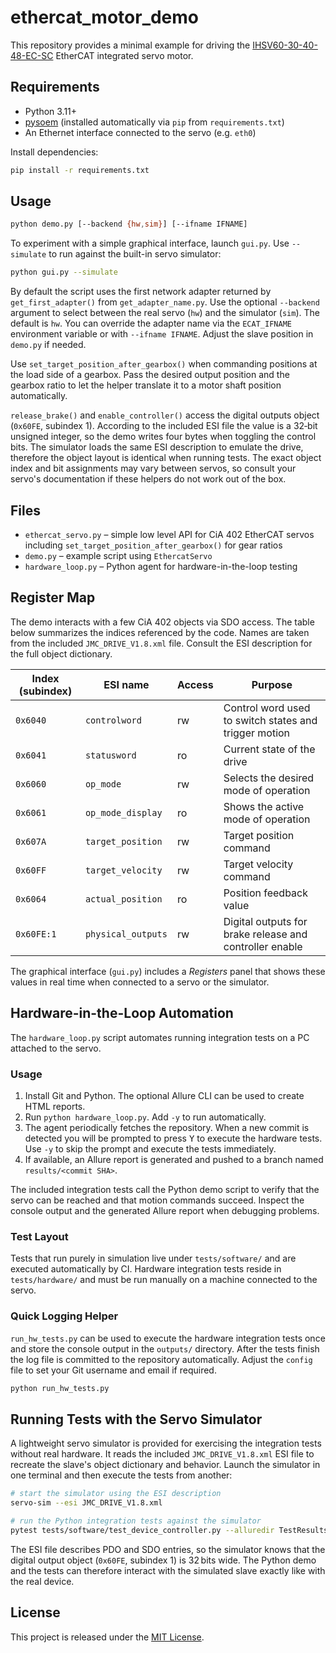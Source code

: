 # ethercat_motor_demo

This repository provides a minimal example for driving the
[IHSV60-30-40-48-EC-SC](https://www.alibaba.com/product-detail/IHSV60-30-40-48-EC-SC_1601039441757.html)
EtherCAT integrated servo motor.

## Requirements

- Python 3.11+
- [pysoem](https://github.com/bnjmnp/pysoem) (installed automatically via `pip` from `requirements.txt`)
- An Ethernet interface connected to the servo (e.g. `eth0`)

Install dependencies:

```bash
pip install -r requirements.txt
```

## Usage


```bash
python demo.py [--backend {hw,sim}] [--ifname IFNAME]
```

To experiment with a simple graphical interface, launch `gui.py`. Use
`--simulate` to run against the built-in servo simulator:

```bash
python gui.py --simulate
```

By default the script uses the first network adapter returned by
`get_first_adapter()` from `get_adapter_name.py`.  Use the optional
`--backend` argument to select between the real servo (`hw`) and the simulator
(`sim`).  The default is `hw`.  You can override the adapter name via the
`ECAT_IFNAME` environment variable or with `--ifname IFNAME`.  Adjust the slave
position in `demo.py` if needed.

Use `set_target_position_after_gearbox()` when commanding positions at the
load side of a gearbox.  Pass the desired output position and the gearbox ratio
to let the helper translate it to a motor shaft position automatically.

`release_brake()` and `enable_controller()` access the digital outputs object
(`0x60FE`, subindex 1).  According to the included ESI file the value is a
32‑bit unsigned integer, so the demo writes four bytes when toggling the
control bits.  The simulator loads the same ESI description to emulate the
drive, therefore the object layout is identical when running tests.  The exact
object index and bit assignments may vary between servos, so consult your
servo's documentation if these helpers do not work out of the box.

## Files

 - `ethercat_servo.py` – simple low level API for CiA&nbsp;402 EtherCAT servos
   including `set_target_position_after_gearbox()` for gear ratios
 - `demo.py` – example script using `EthercatServo`
- `hardware_loop.py` – Python agent for hardware-in-the-loop testing

## Register Map

The demo interacts with a few CiA&nbsp;402 objects via SDO access.  The table
below summarizes the indices referenced by the code.  Names are taken from the
included `JMC_DRIVE_V1.8.xml` file.  Consult the ESI description for the full
object dictionary.

| Index (subindex) | ESI name          | Access | Purpose |
|------------------|------------------|--------|---------|
| `0x6040`         | `controlword`     | rw     | Control word used to switch states and trigger motion |
| `0x6041`         | `statusword`      | ro     | Current state of the drive |
| `0x6060`         | `op_mode`         | rw     | Selects the desired mode of operation |
| `0x6061`         | `op_mode_display` | ro     | Shows the active mode of operation |
| `0x607A`         | `target_position` | rw     | Target position command |
| `0x60FF`         | `target_velocity` | rw     | Target velocity command |
| `0x6064`         | `actual_position` | ro     | Position feedback value |
| `0x60FE:1`       | `physical_outputs`| rw     | Digital outputs for brake release and controller enable |

The graphical interface (`gui.py`) includes a *Registers* panel that shows these
values in real time when connected to a servo or the simulator.

## Hardware-in-the-Loop Automation

The `hardware_loop.py` script
automates running integration tests on a PC attached to the servo.

### Usage

1. Install Git and Python. The optional Allure CLI can be used to create HTML
   reports.
2. Run `python hardware_loop.py`. Add `-y` to run automatically.
3. The agent periodically fetches the repository. When a new commit is detected
   you will be prompted to press <kbd>Y</kbd> to execute the hardware tests.
   Use `-y` to skip the prompt and execute the tests immediately.
4. If available, an Allure report is generated and pushed to a branch named
   `results/<commit SHA>`.

The included integration tests call the Python demo script to verify that the
servo can be reached and that motion commands succeed.  Inspect the console
output and the generated Allure report when debugging problems.

### Test Layout

Tests that run purely in simulation live under `tests/software/` and are
executed automatically by CI.  Hardware integration tests reside in
`tests/hardware/` and must be run manually on a machine connected to the servo.

### Quick Logging Helper

`run_hw_tests.py` can be used to execute the hardware integration tests once and
store the console output in the `outputs/` directory.  After the tests finish
the log file is committed to the repository automatically.  Adjust the `config`
file to set your Git username and email if required.

```bash
python run_hw_tests.py
```


## Running Tests with the Servo Simulator

A lightweight servo simulator is provided for exercising the integration tests
without real hardware.  It reads the included `JMC_DRIVE_V1.8.xml` ESI file to
recreate the slave's object dictionary and behavior.  Launch the simulator in
one terminal and then execute the tests from another:

```bash
# start the simulator using the ESI description
servo-sim --esi JMC_DRIVE_V1.8.xml

# run the Python integration tests against the simulator
pytest tests/software/test_device_controller.py --alluredir TestResults
```

The ESI file describes PDO and SDO entries, so the simulator knows that the
digital output object (`0x60FE`, subindex 1) is 32 bits wide.  The Python demo
and the tests can therefore interact with the simulated slave exactly like with
the real device.
## License

This project is released under the [MIT License](LICENSE).


